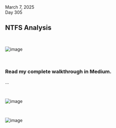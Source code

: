 March 7, 2025<br>
Day 305<br>
<h2>NTFS Analysis</h2>

<br>

![image](https://github.com/user-attachments/assets/7441c951-ceb0-47da-8b7c-9f9c03e81826)

<br>

<h3>Read my complete walkthrough in Medium.</h3>

<p>...</p>

<br>


![image](https://github.com/user-attachments/assets/288472b5-7284-4412-8d46-2d673e4d0796)

<br>

![image](https://github.com/user-attachments/assets/e260f3df-a8f5-4039-99e8-aa8da50ddb6c)
